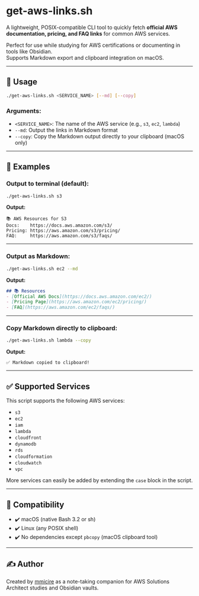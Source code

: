 # get-aws-links.sh

A lightweight, POSIX-compatible CLI tool to quickly fetch **official AWS documentation, pricing, and FAQ links** for common AWS services.

Perfect for use while studying for AWS certifications or documenting in tools like Obsidian.  
Supports Markdown export and clipboard integration on macOS.

---

## 🚀 Usage

```bash
./get-aws-links.sh <SERVICE_NAME> [--md] [--copy]
```

### Arguments:
- `<SERVICE_NAME>`: The name of the AWS service (e.g., `s3`, `ec2`, `lambda`)
- `--md`: Output the links in Markdown format
- `--copy`: Copy the Markdown output directly to your clipboard (macOS only)

---

## 📘 Examples

### Output to terminal (default):
```bash
./get-aws-links.sh s3
```

**Output:**
```
📚 AWS Resources for S3
Docs:    https://docs.aws.amazon.com/s3/
Pricing: https://aws.amazon.com/s3/pricing/
FAQ:     https://aws.amazon.com/s3/faqs/
```

---

### Output as Markdown:
```bash
./get-aws-links.sh ec2 --md
```

**Output:**
```markdown
## 📚 Resources
- [Official AWS Docs](https://docs.aws.amazon.com/ec2/)
- [Pricing Page](https://aws.amazon.com/ec2/pricing/)
- [FAQ](https://aws.amazon.com/ec2/faqs/)
```

---

### Copy Markdown directly to clipboard:
```bash
./get-aws-links.sh lambda --copy
```

**Output:**
```
✅ Markdown copied to clipboard!
```

---

## ✅ Supported Services

This script supports the following AWS services:

- `s3`
- `ec2`
- `iam`
- `lambda`
- `cloudfront`
- `dynamodb`
- `rds`
- `cloudformation`
- `cloudwatch`
- `vpc`

More services can easily be added by extending the `case` block in the script.

---

## 🧩 Compatibility

- ✔️ macOS (native Bash 3.2 or sh)
- ✔️ Linux (any POSIX shell)
- ✔️ No dependencies except `pbcopy` (macOS clipboard tool)

---

## ✍️ Author

Created by [mmicire](https://github.com/mmicire) as a note-taking companion for AWS Solutions Architect studies and Obsidian vaults.

